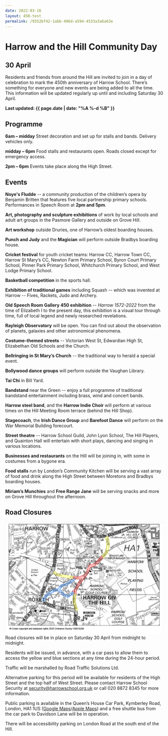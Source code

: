 ```yaml
---
date: 2022-03-16
layout: 450-test
permalink: /9352bf42-1abb-496d-a594-4533a3a6a63e
---
```


# Harrow and the Hill Community Day
## 30 April
							
Residents and friends from around the Hill are invited to join in a day of celebration to mark the 450th anniversary of Harrow School. There’s something for everyone and new events are being added to all the time. This information will be updated regularly up until and including Saturday 30 April.

<div class="center"><strong>Last updated: {{ page.date | date: "%A %-d %B" }}</strong></div>

## Programme
**6am – midday** Street decoration and set up for stalls and bands. Delivery vehicles only.

**midday – 6pm** Food stalls and restaurants open. Roads closed except for emergency access.

**2pm – 6pm** Events take place along the High Street.

## Events
**Noye's Fludde** -- a community production of the children’s opera by Benjamin Britten that features five local partnership primary schools. Performances in Speech Room at **2pm and 5pm**.

**Art, photography and sculpture exhibitions** of work by local schools and adult art groups in the Pasmore Gallery and outside on Grove Hill.

**Art workshop** outside Druries, one of Harrow’s oldest boarding houses.

**Punch and Judy** and the **Magician** will perform outside Bradbys boarding house.

**Cricket festival** for youth cricket teams: Harrow CC, Harrow Town CC, Harrow St Mary’s CC, Newton Farm Primary School, Byron Court Primary School, Pinner Park Primary School, Whitchurch Primary School, and West Lodge Primary School.

**Basketball competition** in the sports hall.

**Exhibition of traditional games** including Squash -- which was invented at Harrow -- Fives, Rackets, Judo and Archery.

**Old Speech Room Gallery 450 exhibition** -- _Harrow 1572-2022_ from the time of Elizabeth I to the present day, this exhibition is a visual tour through time, full of local legend and newly researched revelations.

**Rayleigh Observatory** will be open. You can find out about the observation of planets, galaxies and other astronomical phenomena.

**Costume-themed streets** -- Victorian West St, Edwardian High St, Elizabethan Old Schools and the Church.

**Bellringing in St Mary’s Church** -- the traditional way to herald a special event.

**Bollywood dance groups** will perform outside the Vaughan Library.

**Tai Chi** in Bill Yard.

**Bandstand** near the Green -- enjoy a full programme of traditional bandstand entertainment including brass, wind and concert bands.

**Harrow steel band**,  and the **Harrow Indie Choir** will perform at various times on the Hill Meeting Room terrace (behind the Hill Shop).

**Stagecoach**, the **Irish Dance Group** and **Barefoot Dance** will perform on the War Memorial Building forecourt.

**Street theatre** -- Harrow School Guild, John Lyon School, The Hill Players, and Quainton Hall will entertain with short plays, dancing and singing in various locations.

**Businesses and restaurants** on the Hill will be joining in, with some in costumes from a bygone era.

**Food stalls** run by London’s Community Kitchen will be serving a vast array of food and drink along the High Street between Moretons and Bradbys boarding houses.

**Miriam’s Munchies** and **Free Range Jane** will be serving snacks and more on Grove Hill throughout the afternoon.

## Road Closures
![Road Closures Map](/450/road_closures.png)
Road closures will be in place on Saturday 30 April from midnight to midnight.

Residents will be issued, in advance, with a car pass to allow them to access the yellow and blue sections at any time during the 24-hour period.

Traffic will be marshalled by Road Traffic Solutions Ltd.

Alternative parking for this period will be available for residents of the High Street and the top half of West Street. Please contact Harrow School Security at [security@harrowschool.org.uk](mailto:security@harrowschool.org.uk) or call 020 8872 8345 for more information.

Public parking is available in the Queen’s House Car Park, Kymberley Road, London, HA1 1US ([Google Maps](https://goo.gl/maps/keAqtqzrvP2NYrpA6)/[Apple Maps](https://maps.apple.com/?address=104%20College%20Road,%20Harrow,%20HA1%201BQ,%20England&auid=11423917619285009007&ll=51.580760,-0.339339)) and a free shuttle bus from the car park to Davidson Lane will be in operation.

There will be accessibility parking on London Road at the south end of the Hill.